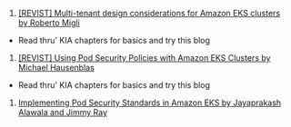 
1. [[REVIST] Multi-tenant design considerations for Amazon EKS clusters by Roberto Migli](https://aws.amazon.com/blogs/containers/multi-tenant-design-considerations-for-amazon-eks-clusters/)
- Read thru' KIA chapters for basics and try this blog
1. [[REVIST] Using Pod Security Policies with Amazon EKS Clusters by Michael Hausenblas](https://aws.amazon.com/blogs/opensource/using-pod-security-policies-amazon-eks-clusters/)
- Read thru' KIA chapters for basics and try this blog
1. [Implementing Pod Security Standards in Amazon EKS by Jayaprakash Alawala and Jimmy Ray](https://aws.amazon.com/blogs/containers/implementing-pod-security-standards-in-amazon-eks/)